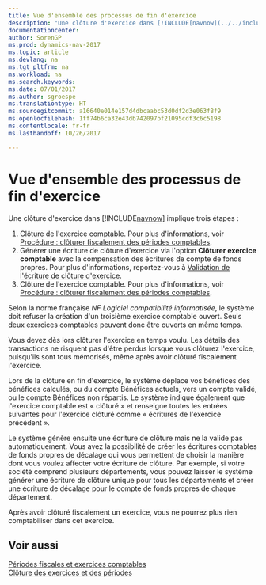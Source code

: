 ```yaml
---
title: Vue d'ensemble des processus de fin d'exercice
description: "Une clôture d'exercice dans [!INCLUDE[navnow](../../includes/navnow_md.md)] implique trois étapes."
documentationcenter: 
author: SorenGP
ms.prod: dynamics-nav-2017
ms.topic: article
ms.devlang: na
ms.tgt_pltfrm: na
ms.workload: na
ms.search.keywords: 
ms.date: 07/01/2017
ms.author: sgroespe
ms.translationtype: HT
ms.sourcegitcommit: a16640e014e157d4dbcaabc53d0df2d3e063f8f9
ms.openlocfilehash: 1ff74b6ca32e43db742097bf21095cdf3c6c5198
ms.contentlocale: fr-fr
ms.lasthandoff: 10/26/2017

---
```

# <a name="year-end-processes-overview"></a>Vue d'ensemble des processus de fin d'exercice
Une clôture d'exercice dans [!INCLUDE[navnow](../../includes/navnow_md.md)] implique trois étapes :  

1.  Clôture de l'exercice comptable. Pour plus d'informations, voir [Procédure : clôturer fiscalement des périodes comptables](how-to-fiscally-close-accounting-periods.md).  
2.  Générer une écriture de clôture d'exercice via l'option **Clôturer exercice comptable** avec la compensation des écritures de compte de fonds propres. Pour plus d'informations, reportez-vous à [Validation de l'écriture de clôture d'exercice](how-to-post-the-year-end-closing-entry.md).  
3.  Clôture de l'exercice comptable. Pour plus d'informations, voir [Procédure : clôturer fiscalement des périodes comptables](how-to-fiscally-close-accounting-periods.md).  

Selon la norme française *NF Logiciel compatibilité informatisée*, le système doit refuser la création d'un troisième exercice comptable ouvert. Seuls deux exercices comptables peuvent donc être ouverts en même temps.  

Vous devez dès lors clôturer l'exercice en temps voulu. Les détails des transactions ne risquent pas d'être perdus lorsque vous clôturez l'exercice, puisqu'ils sont tous mémorisés, même après avoir clôturé fiscalement l'exercice.  

Lors de la clôture en fin d'exercice, le système déplace vos bénéfices des bénéfices calculés, ou du compte Bénéfices actuels, vers un compte validé, ou le compte Bénéfices non répartis. Le système indique également que l'exercice comptable est « clôturé » et renseigne toutes les entrées suivantes pour l'exercice clôturé comme « écritures de l'exercice précédent ».  

Le système génère ensuite une écriture de clôture mais ne la valide pas automatiquement. Vous avez la possibilité de créer les écritures comptables de fonds propres de décalage qui vous permettent de choisir la manière dont vous voulez affecter votre écriture de clôture. Par exemple, si votre société comprend plusieurs départements, vous pouvez laisser le système générer une écriture de clôture unique pour tous les départements et créer une écriture de décalage pour le compte de fonds propres de chaque département.  

Après avoir clôturé fiscalement un exercice, vous ne pourrez plus rien comptabiliser dans cet exercice.  

## <a name="see-also"></a>Voir aussi  
 [Périodes fiscales et exercices comptables](fiscal-periods-and-fiscal-years.md)   
 [Clôture des exercices et des périodes](../../year-close-years-periods.md)

